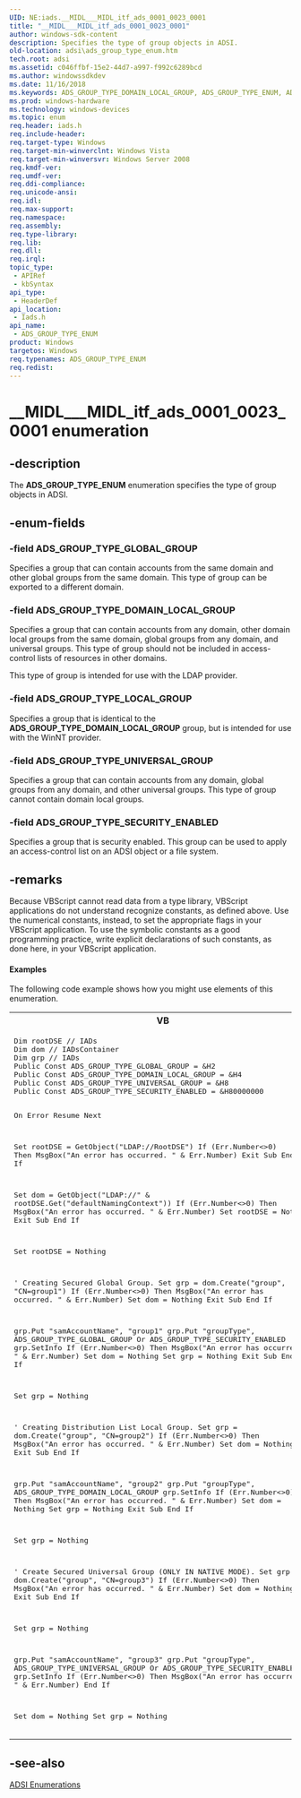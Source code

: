 ```yaml
---
UID: NE:iads.__MIDL___MIDL_itf_ads_0001_0023_0001
title: "__MIDL___MIDL_itf_ads_0001_0023_0001"
author: windows-sdk-content
description: Specifies the type of group objects in ADSI.
old-location: adsi\ads_group_type_enum.htm
tech.root: adsi
ms.assetid: c046ffbf-15e2-44d7-a997-f992c6289bcd
ms.author: windowssdkdev
ms.date: 11/16/2018
ms.keywords: ADS_GROUP_TYPE_DOMAIN_LOCAL_GROUP, ADS_GROUP_TYPE_ENUM, ADS_GROUP_TYPE_ENUM enumeration [ADSI], ADS_GROUP_TYPE_GLOBAL_GROUP, ADS_GROUP_TYPE_LOCAL_GROUP, ADS_GROUP_TYPE_SECURITY_ENABLED, ADS_GROUP_TYPE_UNIVERSAL_GROUP, __MIDL___MIDL_itf_ads_0001_0023_0001, _ds_ads_group_type_enum, adsi.ads__group__type__enum, adsi.ads_group_type_enum, iads/ADS_GROUP_TYPE_DOMAIN_LOCAL_GROUP, iads/ADS_GROUP_TYPE_ENUM, iads/ADS_GROUP_TYPE_GLOBAL_GROUP, iads/ADS_GROUP_TYPE_LOCAL_GROUP, iads/ADS_GROUP_TYPE_SECURITY_ENABLED, iads/ADS_GROUP_TYPE_UNIVERSAL_GROUP
ms.prod: windows-hardware
ms.technology: windows-devices
ms.topic: enum
req.header: iads.h
req.include-header: 
req.target-type: Windows
req.target-min-winverclnt: Windows Vista
req.target-min-winversvr: Windows Server 2008
req.kmdf-ver: 
req.umdf-ver: 
req.ddi-compliance: 
req.unicode-ansi: 
req.idl: 
req.max-support: 
req.namespace: 
req.assembly: 
req.type-library: 
req.lib: 
req.dll: 
req.irql: 
topic_type:
 - APIRef
 - kbSyntax
api_type:
 - HeaderDef
api_location:
 - Iads.h
api_name:
 - ADS_GROUP_TYPE_ENUM
product: Windows
targetos: Windows
req.typenames: ADS_GROUP_TYPE_ENUM
req.redist: 
---
```


# __MIDL___MIDL_itf_ads_0001_0023_0001 enumeration


## -description


The <b>ADS_GROUP_TYPE_ENUM</b> enumeration specifies the type of group objects in ADSI.


## -enum-fields




### -field ADS_GROUP_TYPE_GLOBAL_GROUP

Specifies a group that can contain accounts from the same domain and other global groups from the same domain. This type of group can be exported to a different domain.


### -field ADS_GROUP_TYPE_DOMAIN_LOCAL_GROUP

Specifies a group that can contain accounts from any domain, other domain local groups from the same domain, global groups from any domain, and universal groups. This type of group should not be included in access-control lists of resources in other domains.

This type of group is intended for use with the LDAP provider.


### -field ADS_GROUP_TYPE_LOCAL_GROUP

Specifies a group that is identical to the <b>ADS_GROUP_TYPE_DOMAIN_LOCAL_GROUP</b> group, but is intended for use with the WinNT  provider.


### -field ADS_GROUP_TYPE_UNIVERSAL_GROUP

Specifies a group that can contain accounts from any domain, global groups from any domain,  and other universal groups. This type of group cannot contain domain local groups.


### -field ADS_GROUP_TYPE_SECURITY_ENABLED

Specifies a group that is security enabled. This group can be used to apply an access-control list on an ADSI object or a file system.


## -remarks



Because VBScript cannot read data from a type library, VBScript applications do not understand recognize constants, as defined above. Use the numerical constants, instead, to set the appropriate flags in your VBScript application. To use the symbolic constants as a good programming practice, write explicit declarations of such constants, as done here, in your VBScript application.


#### Examples

The following code example shows how you might use elements of this enumeration.

<div class="code"><span codelanguage="VisualBasic"><table>
<tr>
<th>VB</th>
</tr>
<tr>
<td>
<pre>Dim rootDSE // IADs
Dim dom // IADsContainer
Dim grp // IADs
Public Const ADS_GROUP_TYPE_GLOBAL_GROUP = &amp;H2
Public Const ADS_GROUP_TYPE_DOMAIN_LOCAL_GROUP = &amp;H4
Public Const ADS_GROUP_TYPE_UNIVERSAL_GROUP = &amp;H8
Public Const ADS_GROUP_TYPE_SECURITY_ENABLED = &amp;H80000000

On Error Resume Next
 
Set rootDSE = GetObject("LDAP://RootDSE")
If (Err.Number&lt;&gt;0) Then
    MsgBox("An error has occurred. " &amp; Err.Number)
    Exit Sub
End If

Set dom = GetObject("LDAP://" &amp; rootDSE.Get("defaultNamingContext"))
If (Err.Number&lt;&gt;0) Then
    MsgBox("An error has occurred. " &amp; Err.Number)
    Set rootDSE = Nothing
    Exit Sub
End If

Set rootDSE = Nothing
 
' Creating Secured Global Group.
Set grp = dom.Create("group", "CN=group1")
If (Err.Number&lt;&gt;0) Then
    MsgBox("An error has occurred. " &amp; Err.Number)
    Set dom = Nothing
    Exit Sub
End If

grp.Put "samAccountName", "group1"
grp.Put "groupType", ADS_GROUP_TYPE_GLOBAL_GROUP Or ADS_GROUP_TYPE_SECURITY_ENABLED
grp.SetInfo
If (Err.Number&lt;&gt;0) Then
    MsgBox("An error has occurred. " &amp; Err.Number)
    Set dom = Nothing
    Set grp = Nothing
    Exit Sub
End If
 
Set grp = Nothing
 
' Creating Distribution List Local Group.
Set grp = dom.Create("group", "CN=group2")
If (Err.Number&lt;&gt;0) Then
    MsgBox("An error has occurred. " &amp; Err.Number)
    Set dom = Nothing
    Exit Sub
End If

grp.Put "samAccountName", "group2"
grp.Put "groupType", ADS_GROUP_TYPE_DOMAIN_LOCAL_GROUP
grp.SetInfo
If (Err.Number&lt;&gt;0) Then
    MsgBox("An error has occurred. " &amp; Err.Number)
    Set dom = Nothing
    Set grp = Nothing
    Exit Sub
End If

Set grp = Nothing
 
' Create Secured Universal Group (ONLY IN NATIVE MODE).
Set grp = dom.Create("group", "CN=group3")
If (Err.Number&lt;&gt;0) Then
    MsgBox("An error has occurred. " &amp; Err.Number)
    Set dom = Nothing
    Exit Sub
End If

Set grp = Nothing

grp.Put "samAccountName", "group3"
grp.Put "groupType", ADS_GROUP_TYPE_UNIVERSAL_GROUP Or ADS_GROUP_TYPE_SECURITY_ENABLED
grp.SetInfo
If (Err.Number&lt;&gt;0) Then
    MsgBox("An error has occurred. " &amp; Err.Number)
End If

Set dom = Nothing
Set grp = Nothing
</pre>
</td>
</tr>
</table></span></div>



## -see-also




<a href="https://msdn.microsoft.com/f0ad5ce5-742d-40dc-ac5a-31d779e40bfd">ADSI
  Enumerations</a>
 

 

